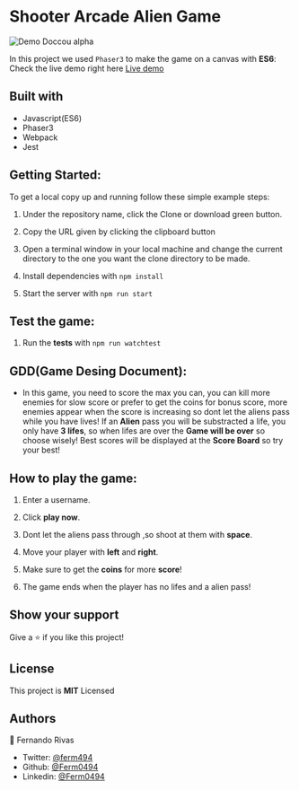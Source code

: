 # Shooter Arcade Alien Game


![Demo Doccou alpha](https://j.gifs.com/K1DQ3M.gif)

In this project we used `Phaser3` to make the game on a canvas with **ES6**: Check the live demo right here [Live demo](https://lucid-tesla-7f100b.netlify.app/)

## Built with

- Javascript(ES6)
- Phaser3
- Webpack
- Jest


## Getting Started:

To get a local copy up and running follow these simple example steps:

1. Under the repository name, click the Clone or download green button.

2. Copy the URL given by clicking the clipboard button

3. Open a terminal window in your local machine and change the current directory to the one you
   want the clone directory to be made.

4. Install dependencies with `npm install`

5. Start the server with `npm run start`

## Test the game:

1. Run the **tests** with `npm run watchtest`

## GDD(Game Desing Document):

- In this game, you need to score the max you can, you can  kill more enemies for slow score or prefer to get the coins for bonus score, more enemies appear when the score is increasing so dont let the aliens pass while you have lives! If an **Alien** pass you will be substracted a life, you only have **3 lifes**, so when lifes are over the **Game will be over**  so choose wisely! Best scores will be displayed at the **Score Board** so try your best!


## How to play the game:

1. Enter a username.

2. Click **play now**.

3. Dont let the aliens pass through ,so shoot at them with **space**.

4. Move your player with **left** and **right**.

5. Make sure to get the **coins** for more **score**!

6. The game ends when the player has no lifes and a alien pass!

## Show your support

Give a ⭐️ if you like this project!

## License

This project is **MIT** Licensed

## Authors

👤 Fernando Rivas

- Twitter: [@ferm494](https://twitter.com/ferm494)
- Github: [@Ferm0494](https://github.com/Ferm0494)
- Linkedin: [@Ferm0494](https://www.linkedin.com/in/ferm0494/)

